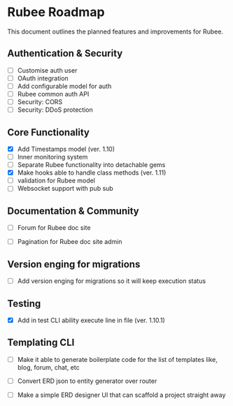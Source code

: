 # Rubee Roadmap

This document outlines the planned features and improvements for Rubee.

## Authentication & Security
- [ ] Customise auth user
- [ ] OAuth integration
- [ ] Add configurable model for auth
- [ ] Rubee common auth API
- [ ] Security: CORS
- [ ] Security: DDoS protection

## Core Functionality
- [x] Add Timestamps model (ver. 1.10)
- [ ] Inner monitoring system
- [ ] Separate Rubee functionality into detachable gems
- [x] Make hooks able to handle class methods (ver. 1.11)
- [ ] validation for Rubee model
- [ ] Websocket support with pub sub

## Documentation & Community
- [ ] Forum for Rubee doc site
- [ ] Pagination for Rubee doc site admin


## Version enging for migrations
- [ ] Add version enging for migrations so it will keep execution status

## Testing
- [x] Add in test CLI ability execute line in file (ver. 1.10.1)

## Templating CLI
- [ ] Make it able to generate boilerplate code for the list of templates like, blog, forum, chat, etc
- [ ] Convert ERD json to entity generator over router
- [ ] Make a simple ERD designer UI that can scaffold a project straight away


